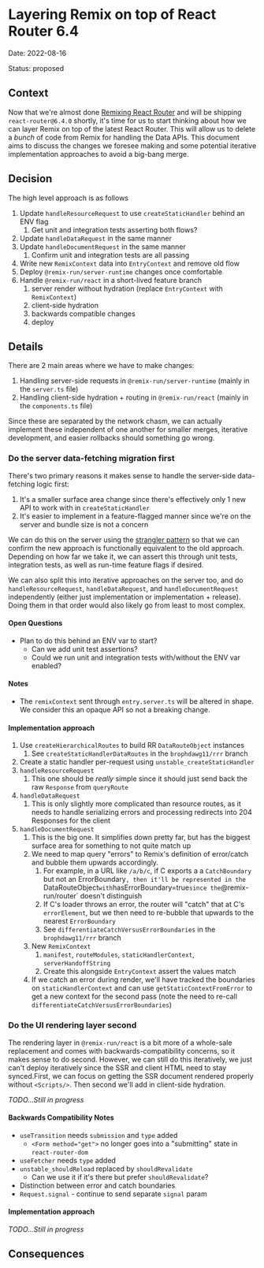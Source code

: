 # Layering Remix on top of React Router 6.4

Date: 2022-08-16

Status: proposed

## Context

Now that we're almost done [Remixing React Router][remixing-react-router] and will be shipping `react-router@6.4.0` shortly, it's time for us to start thinking about how we can layer Remix on top of the latest React Router. This will allow us to delete a _bunch_ of code from Remix for handling the Data APIs. This document aims to discuss the changes we foresee making and some potential iterative implementation approaches to avoid a big-bang merge.

## Decision

The high level approach is as follows

1.  Update `handleResourceRequest` to use `createStaticHandler` behind an ENV flag
    1.  Get unit and integration tests asserting both flows?
2.  Update `handleDataRequest` in the same manner
3.  Update `handleDocumentRequest` in the same manner
    1.  Confirm unit and integration tests are all passing
4.  Write new `RemixContext` data into `EntryContext` and remove old flow
5.  Deploy `@remix-run/server-runtime` changes once comfortable
6.  Handle `@remix-run/react` in a short-lived feature branch
    1.  server render without hydration (replace `EntryContext` with `RemixContext`)
    2.  client-side hydration
    3.  backwards compatible changes
    4.  deploy

## Details

There are 2 main areas where we have to make changes:

1. Handling server-side requests in `@remix-run/server-runtime` (mainly in the `server.ts` file)
2. Handling client-side hydration + routing in `@remix-run/react` (mainly in the `components.ts` file)

Since these are separated by the network chasm, we can actually implement these independent of one another for smaller merges, iterative development, and easier rollbacks should something go wrong.

### Do the server data-fetching migration first

There's two primary reasons it makes sense to handle the server-side data-fetching logic first:

1. It's a smaller surface area change since there's effectively only 1 new API to work with in `createStaticHandler`
2. It's easier to implement in a feature-flagged manner since we're on the server and bundle size is not a concern

We can do this on the server using the [strangler pattern][strangler-pattern] so that we can confirm the new approach is functionally equivalent to the old approach. Depending on how far we take it, we can assert this through unit tests, integration tests, as well as run-time feature flags if desired.

We can also split this into iterative approaches on the server too, and do `handleResourceRequest`, `handleDataRequest`, and `handleDocumentRequest` independently (either just implementation or implementation + release). Doing them in that order would also likely go from least to most complex.

#### Open Questions

- Plan to do this behind an ENV var to start?
  - Can we add unit test assertions?
  - Could we run unit and integration tests with/without the ENV var enabled?

#### Notes

- The `remixContext` sent through `entry.server.ts` will be altered in shape. We consider this an opaque API so not a breaking change.

#### Implementation approach

1. Use `createHierarchicalRoutes` to build RR `DataRouteObject` instances
   1. See `createStaticHandlerDataRoutes` in the `brophdawg11/rrr` branch
2. Create a static handler per-request using `unstable_createStaticHandler`
3. `handleResourceRequest`
   1. This one should be _really_ simple since it should just send back the raw `Response` from `queryRoute`
4. `handleDataRequest`
   1. This is only slightly more complicated than resource routes, as it needs to handle serializing errors and processing redirects into 204 Responses for the client
5. `handleDocumentRequest`
   1. This is the big one. It simplifies down pretty far, but has the biggest surface area for something to not quite match up
   2. We need to map query "errors" to Remix's definition of error/catch and bubble them upwards accordingly.
      1. For example, in a URL like `/a/b/c`, if C exports a a `CatchBoundary` but not an ErrorBoundary`, then it'll be represented in the `DataRouteObject`with`hasErrorBoundary=true`since the`@remix-run/router` doesn't distinguish
      2. If C's loader throws an error, the router will "catch" that at C's `errorElement`, but we then need to re-bubble that upwards to the nearest `ErrorBoundary`
      3. See `differentiateCatchVersusErrorBoundaries` in the `brophdawg11/rrr` branch
   3. New `RemixContext`
      1. `manifest`, `routeModules`, `staticHandlerContext`, `serverHandoffString`
      2. Create this alongside `EntryContext` assert the values match
   4. If we catch an error during render, we'll have tracked the boundaries on `staticHandlerContext` and can use `getStaticContextFromError` to get a new context for the second pass (note the need to re-call `differentiateCatchVersusErrorBoundaries`)

</details>

### Do the UI rendering layer second

The rendering layer in `@remix-run/react` is a bit more of a whole-sale replacement and comes with backwards-compatibility concerns, so it makes sense to do second. However, we can still do this iteratively, we just can't deploy iteratively since the SSR and client HTML need to stay synced.First, we can focus on getting the SSR document rendered properly without `<Scripts/>`. Then second we'll add in client-side hydration.

_TODO...Still in progress_

#### Backwards Compatibility Notes

- `useTransition` needs `submission` and `type` added
  - `<Form method="get">` no longer goes into a "submitting" state in `react-router-dom`
- `useFetcher` needs `type` added
- `unstable_shouldReload` replaced by `shouldRevalidate`
  - Can we use it if it's there but prefer `shouldRevalidate`?
- Distinction between error and catch boundaries
- `Request.signal` - continue to send separate `signal` param

#### Implementation approach

_TODO...Still in progress_

## Consequences

[remixing-react-router]: https://remix.run/blog/remixing-react-router
[strangler-pattern]: https://martinfowler.com/bliki/StranglerFigApplication.html
